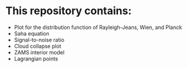 # This repository contains:
- Plot for the distribution function of Rayleigh-Jeans, Wien, and Planck
- Saha equation
- Signal-to-noise ratio
- Cloud collapse plot
- ZAMS interior model
- Lagrangian points
